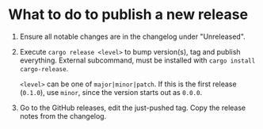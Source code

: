# What to do to publish a new release

1. Ensure all notable changes are in the changelog under "Unreleased".

2. Execute `cargo release <level>` to bump version(s), tag and publish
   everything. External subcommand, must be installed with `cargo install
   cargo-release`.

   `<level>` can be one of `major|minor|patch`. If this is the first release
   (`0.1.0`), use `minor`, since the version starts out as `0.0.0`.

3. Go to the GitHub releases, edit the just-pushed tag. Copy the release notes
   from the changelog.
